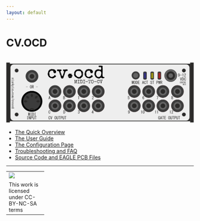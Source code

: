 ```yaml
---
layout: default
---
```


# CV.OCD

<br>
<img src="img/cvocd.gif">
<br>

* [The Quick Overview](about.html)
* [The User Guide](https://github.com/hotchk155/cvocd.a/raw/master/docs/CV.OCD%20user%20guide%20v1.pdf)
* [The Configuration Page](http://six4pix.com/cvocd/patch.asp)
* [Troubleshooting and FAQ](http://six4pix.com/cvocd/faq.html)
* [Source Code and EAGLE PCB Files](https://github.com/hotchk155/cvocd.a)

<hr><table>
<tr>
<td width="88"><a href="http://creativecommons.org/licenses/by-nc-sa/4.0/"><img class="arpie_label" src="https://licensebuttons.net/l/by-nc-sa/3.0/88x31.png"></a></td>
</tr>
<tr>
<td>This work is licensed under CC-BY-NC-SA terms</td>
</tr>
</table>
<br>
<br>
